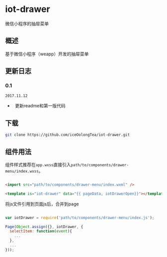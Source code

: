 # iot-drawer
微信小程序的抽屉菜单

## 概述
基于微信小程序（weapp）开发的抽屉菜单

## 更新日志



### 0.1

`2017.11.12`

-   更新readme和第一版代码

## 下载
``` bash
git clone https://github.com/iceOolongTea/iot-drawer.git
```

## 组件用法

组件样式推荐在`app.wxss`直接引入`path/to/components/drawer-menu/index.wxss`。

~~~html

<import src="path/to/components/drawer-menu/index.wxml" />

<template is="iot-drawer" data="{{ pageData, iotDrawerOpen}}"></template>
~~~

将js文件引用到页面js后，合并到page

~~~js

var iotDrawer = require('path/to/components/drawer-menu/index.js');

Page(Object.assign({}, iotDrawer, {
  selectItem: function(event){
    ...
  },
  ...
}));

~~~
